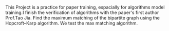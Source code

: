This Project is a practice for paper training, espacially for algorithms model training.I finish the verification of algorithms with the paper's first author Prof.Tao Jia.
Find the maximum matching of the bipartite graph using the Hopcroft–Karp algorithm.
We test the max matching algorithm.